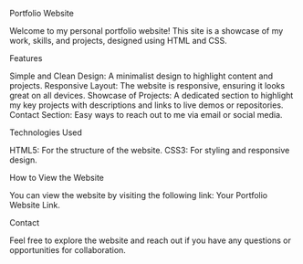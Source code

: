 Portfolio Website


Welcome to my personal portfolio website! This site is a showcase of my work, skills, and projects, designed using HTML and CSS.

Features

Simple and Clean Design: A minimalist design to highlight content and projects.
Responsive Layout: The website is responsive, ensuring it looks great on all devices.
Showcase of Projects: A dedicated section to highlight my key projects with descriptions and links to live demos or repositories.
Contact Section: Easy ways to reach out to me via email or social media.

Technologies Used

HTML5: For the structure of the website.
CSS3: For styling and responsive design.

How to View the Website

You can view the website by visiting the following link: Your Portfolio Website Link.

Contact

Feel free to explore the website and reach out if you have any questions or opportunities for collaboration.
